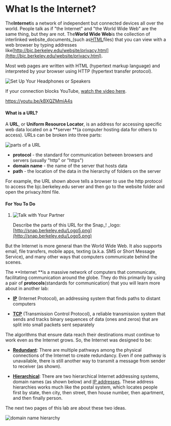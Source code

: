 # What Is the Internet?

The**Internet**is a network of independent but connected devices all over the world. People talk as if "the Internet" and "the World Wide Web" are the same thing, but they are not. The**World Wide Web**is the collection of interlinked website_documents_\(such as[HTML](https://bjc.edc.org/bjc-r/cur/programming/6-computers/optional-projects/writing-html.html?topic=nyc_bjc%2F4-internet.topic&course=bjc4nyc.html&novideo&noassignment)files\) that you can view with a web browser by typing addresses like[http://bjc.berkeley.edu/website/privacy.html](http://bjc.berkeley.edu/website/privacy.html).

Most web pages are written with HTML \(hypertext markup language\) and interpreted by your browser using HTTP \(hypertext transfer protocol\).

![](https://bjc.edc.org/bjc-r/img/icons/headphones.png "Set Up Your Headphones or Speakers")

If your connection blocks YouTube, [watch the video here](http://scratch.mit.edu/discuss/youtube/kBXQZMmiA4s).

https://youtu.be/kBXQZMmiA4s

#### What is a URL?

A **URL**, or **Uniform Resource Locator**, is an address for accessing specific web data located on a **server **\(a computer hosting data for others to access\). URLs can be broken into three parts:

![](https://bjc.edc.org/bjc-r/img/4-internet/URL-structure.jpg "parts of a URL")

* **protocol** - the standard for communication between browsers and servers \(usually "http" or "https"\)
* **domain name** - the name of the server that hosts data
* **path** - the location of the data in the hierarchy of folders on the server

For example, the URL shown above tells a browser to use the http protocol to access the bjc.berkeley.edu server and then go to the website folder and open the privacy.html file.

#### For You To Do

1. ![](https://bjc.edc.org/bjc-r/img/icons/talk-with-your-partner.png "Talk with Your Partner")

   Describe the parts of this URL for the Snap_! _logo: [http://snap.berkeley.edu/Logo5.png](http://snap.berkeley.edu/Logo5.png)

But the Internet is more general than the World Wide Web. It also supports email, file transfers, mobile apps, texting \(a.k.a. SMS or Short Message Service\), and many other ways that computers communicate behind the scenes.

The **Internet **is a massive network of computers that communicate, facilitating communication around the globe. They do this primarily by using a pair of **protocols**\(standards for communication\) that you will learn more about in another lab:

* [**IP**](https://bjc.edc.org/bjc-r/cur/programming/4-internet/2-communication-protocols/1-ip.html?topic=nyc_bjc%2F4-internet.topic&course=bjc4nyc.html&novideo&noassignment) \(Internet Protocol\), an addressing system that finds paths to distant computers

* [**TCP**](https://bjc.edc.org/bjc-r/cur/programming/4-internet/2-communication-protocols/2-tcp.html?topic=nyc_bjc%2F4-internet.topic&course=bjc4nyc.html&novideo&noassignment) \(Transmission Control Protocol\), a reliable transmission system that sends and tracks binary sequences of data \(ones and zeros\) that are split into small packets sent separately

The algorithms that ensure data reach their destinations must continue to work even as the Internet grows. So, the Internet was designed to be:

* [**Redundant**](https://bjc.edc.org/bjc-r/cur/programming/4-internet/1-reliable-communication/2-network-redundancy.html?topic=nyc_bjc%2F4-internet.topic&course=bjc4nyc.html&novideo&noassignment): There are multiple pathways among the physical connections of the Internet to create redundancy. Even if one pathway is unavailable, there is still another way to transmit a message from sender to receiver \(as shown\).

* [**Hierarchical**](https://bjc.edc.org/bjc-r/cur/programming/4-internet/1-reliable-communication/3-address-hierarchy.html?topic=nyc_bjc%2F4-internet.topic&course=bjc4nyc.html&novideo&noassignment): There are two hierarchical Internet addressing systems, domain names \(as shown below\) and [IP addresses](https://bjc.edc.org/bjc-r/cur/programming/4-internet/2-communication-protocols/1-ip.html?topic=nyc_bjc%2F4-internet.topic&course=bjc4nyc.html&novideo&noassignment). These address hierarchies works much like the postal system, which locates people first by state, then city, then street, then house number, then apartment, and then finally person.

The next two pages of this lab are about these two ideas.

![](https://bjc.edc.org/bjc-r/img/4-internet/hierarchy.jpg "domain name hierarchy")

